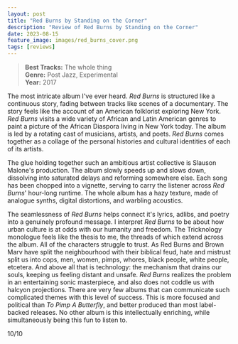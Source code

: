 ```yaml
---
layout: post
title: "Red Burns by Standing on the Corner"
description: "Review of Red Burns by Standing on the Corner"
date: 2023-08-15
feature_image: images/red_burns_cover.png
tags: [reviews]
---
```


>**Best Tracks:** The whole thing<br>
>**Genre:** Post Jazz, Experimental<br>
>**Year:** 2017

The most intricate album I've ever heard.  *Red Burns* is structured like a continuous story, fading between tracks like scenes of a documentary.  The story feels like the account of an American folklorist exploring New York.  *Red Burns* visits a wide variety of African and Latin American genres to paint a picture of the African Diaspora living in New York today.  The album is led by a rotating cast of musicians, artists, and poets.  *Red Burns* comes together as a collage of the personal histories and cultural identities of each of its artists.  

<!--more-->

The glue holding together such an ambitious artist collective is Slauson Malone's production.  The album slowly speeds up and slows down, dissolving into saturated delays and reforming somewhere else.  Each song has been chopped into a vignette, serving to carry the listener across *Red Burns*' hour-long runtime.  The whole album has a hazy texture, made of analogue synths, digital distortions, and warbling acoustics. 

The seamlessness of *Red Burns* helps connect it's lyrics, adlibs, and poetry into a genuinely profound message.  I interpret *Red Burns* to be about how urban culture is at odds with our humanity and freedom.  The Tricknology monologue feels like the thesis to me, the threads of which extend across the album.  All of the characters struggle to trust. As Red Burns and Brown Marv have split the neighbourhood with their biblical feud, hate and mistrust split us into cops, men, women, pimps, whores, black people, white people, etcetera.  And above all that is technology: the mechanism that drains our souls, keeping us feeling distant and unsafe.  *Red Burns* realizes the problem in an entertaining sonic masterpiece, and also does not coddle us with halcyon projections.  There are very few albums that can communicate such complicated themes with this level of success.  This is more focused and political than *To Pimp A Butterfly*, and better produced than most label-backed releases.  No other album is this intellectually enriching, while simultaneously being this fun to listen to.

10/10